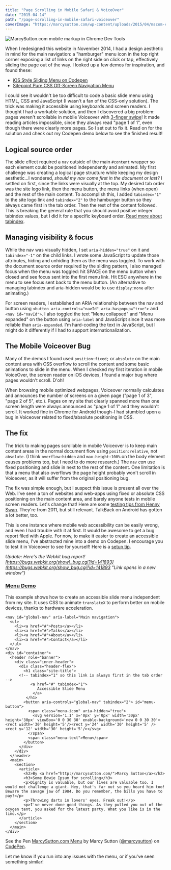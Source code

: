 ```yaml
---
title: "Page Scrolling in Mobile Safari & VoiceOver"
date: "2015-04-14"
path: "/page-scrolling-in-mobile-safari-voiceover"
coverImage: "https://marcysutton.com/wp-content/uploads/2015/04/mscom-chrome-devtools.jpg"
---
```


![MarcySutton.com mobile markup in Chrome Dev Tools](https://marcysutton.com/wp-content/uploads/2015/04/mscom-chrome-devtools.jpg)

When I redesigned this website in November 2014, I had a design aesthetic in mind for the main navigation: a "hamburger" menu icon in the top right corner exposing a list of links on the right side on click or tap, effectively sliding the page out of the way. I looked up a few demos for inspiration, and found these:

- [iOS Style Sliding Menu on Codepen](http://codepen.io/jasonhowmans/pen/dykhL "Link opens in a new window")
- [Sitepoint Pure CSS Off-Screen Navigation Menu](http://www.sitepoint.com/pure-css-off-screen-navigation-menu/ "Link opens in a new window")

I could see it wouldn't be too difficult to code a basic slide menu using HTML, CSS and JavaScript (I wasn't a fan of the CSS-only solution). The trick was making it accessible using keyboards and screen readers. I thought I had a workable solution, and then I discovered a big problem: pages weren't scrollable in mobile Voiceover with [3-finger swipe](https://developer.apple.com/library/ios/technotes/TestingAccessibilityOfiOSApps/TestAccessibilityonYourDevicewithVoiceOver/TestAccessibilityonYourDevicewithVoiceOver.html "Link opens in a new window")! It made reading articles impossible, since they always read "page 1 of 1", even though there were clearly more pages. So I set out to fix it. Read on for the solution and check out my Codepen demo below to see the finished result!

## Logical source order

The slide effect required a `nav` outside of the main `#content` wrapper so each element could be positioned independently and animated. My first challenge was creating a logical page structure while keeping my design aesthetic...I wondered, _should my nav come first in the document or last?_ I settled on first, since the links were visually at the top. My desired tab order was the site logo link, then the menu button, the menu links (when open) and the rest of the main content. To accomplish this, I added `tabindex="1"` to the site logo link and `tabindex="2"` to the hamburger button so they always came first in the tab order. Then the rest of the content followed. This is breaking the general rule that you should avoid positive integer tabindex values, but I did it for a specific keyboard order. [Read more about tabindex](http://www.paciellogroup.com/blog/2014/08/using-the-tabindex-attribute/ "Link opens in a new window").

## Managing visibility & focus

While the nav was visually hidden, I set `aria-hidden="true"` on it and `tabindex="-1"` on the child links. I wrote some JavaScript to update those attributes, hiding and unhiding them as the menu was toggled. To work with the document source order required by the sliding pattern, I also managed focus when the menu was toggled: hit SPACE on the menu button when closed and see focus sent into the first menu link. Hit ESC anywhere in the menu to see focus sent back to the menu button. (An alternative to managing tabindex and aria-hidden would be to use `display:none` after animating.)

For screen readers, I established an ARIA relationship between the nav and button using `<button aria-controls="navId" aria-haspopup="true">` and `<nav id="navId">`. I also toggled the text "Menu collapsed" and "Menu expanded" on the button using `aria-label` and JavaScript since it was more reliable than `aria-expanded`. I'm hard-coding the text in JavaScript, but I might do it differently if I had to support internationalization.

## The Mobile Voiceover Bug

Many of the demos I found used `position:fixed;` or `absolute` on the main content area with CSS overflow to scroll the content and some basic animations to slide in the menu. When I checked my first iteration in mobile VoiceOver, the screen reader on iOS devices, I found a major bug where pages wouldn't scroll. D'oh!

When browsing mobile optimized webpages, Voiceover normally calculates and announces the number of screens on a given page ("page 1 of 3", "page 2 of 5", etc.). Pages on my site that clearly spanned more than one screen length were always announced as "page 1 of 1" and they wouldn't scroll. It worked fine in Chrome for Android though–I had stumbled upon a bug in Voiceover related to fixed/absolute positioning in CSS.

## The fix

The trick to making pages scrollable in mobile Voiceover is to keep main content areas in the normal document flow using `position:relative`, not `absolute`. (I think `overflow:hidden` and `max-height:100%` on the body element causes problems too, but I need to do more research.) The `nav` _can_ use fixed positioning and slide in next to the rest of the content. One limitation is that a menu that also overflows the page height probably won't scroll in Voiceover, as it will suffer from the original positioning bug.

The fix was simple enough, but I suspect this issue is present all over the Web. I've seen a ton of websites and web-apps using fixed or absolute CSS positioning on the main content area, and barely anyone tests in mobile screen readers. Let's change that! Here are some [testing tips from Henny Swan](http://www.iheni.com/talk-is-cheap-screen-reader-testing-on-mobile/ "Link opens in a new window"). They're from 2011, but still relevant. TalkBack on Android has gotten a lot better, too.

This is one instance where mobile web accessibility can be easily wrong, and even I had trouble with it at first. It would be awesome to get a bug report filed with Apple. For now, to make it easier to create an accessible slide menu, I've abstracted mine into a demo on Codepen. I encourage you to test it in Voiceover to see for yourself! Here is a [setup tip](http://www.applevis.com/guides/toggling-voiceover-and-using-triple-click-home-shortcut "Link opens in a new window").

_Update: Here's the Webkit bug report! [https://bugs.webkit.org/show\_bug.cgi?id=141893](https://bugs.webkit.org/show_bug.cgi?id=141893 "Link opens in a new window")_

### [Menu Demo](http://codepen.io/marcysutton/pen/JoQqVw "Link opens in a new window")

This example shows how to create an accessible slide menu independent from my site. It uses CSS to animate `translateX` to perform better on mobile devices, thanks to hardware acceleration.

<div data-height="268" data-theme-id="11082" data-slug-hash="JoQqVw" data-default-tab="html" data-user="marcysutton" class="codepen"><pre><code>&lt;nav id="global-nav" aria-label="Main navigation"&gt;
  &lt;ul&gt;
    &lt;li&gt;&lt;a href="#"&gt;Posts&lt;/a&gt;&lt;/li&gt;
    &lt;li&gt;&lt;a href="#"&gt;Talks&lt;/a&gt;&lt;/li&gt;
    &lt;li&gt;&lt;a href="#"&gt;About&lt;/a&gt;&lt;/li&gt;
    &lt;li&gt;&lt;a href="#"&gt;Contact&lt;/a&gt;&lt;/li&gt;
  &lt;/ul&gt;
&lt;/nav&gt;
&lt;div id="container"&gt;
  &lt;header role="banner"&gt;
    &lt;div class="inner-header"&gt;
      &lt;div class="header-flex"&gt;
        &lt;h1 class="site-title"&gt;
      &lt;!-- tabindex="1" so this link is always first in the tab order --&gt;
           &lt;a href="#" tabindex="1"&gt;
              Accessible Slide Menu
            &lt;/a&gt;
         &lt;/h1&gt;
        &lt;button aria-controls="global-nav" tabindex="2"&gt; id="menu-button"&gt;
          &lt;span class="menu-icon" aria-hidden="true"&gt;
            &lt;svg version='1.1' x='0px' y='0px' width='30px' height='30px' viewBox='0 0 30 30' enable-background='new 0 0 30 30'&gt;&lt;rect width='30' height='5'/&gt;&lt;rect y='24' width='30' height='5' /&gt;&lt;rect y='12' width='30' height='5'/&gt;&lt;/svg&gt;
          &lt;/span&gt;
          &lt;span class="menu-text"&gt;Menu&lt;/span&gt;
        &lt;/button&gt;
      &lt;/div&gt;
    &lt;/div&gt;
  &lt;/header&gt;
  &lt;main&gt;
    &lt;section&gt;
      &lt;article&gt;
        &lt;h2&gt;By &lt;a href="http://marcysutton.com/"&gt;Marcy Sutton&lt;/a&gt;&lt;/h2&gt;
        &lt;h3&gt;Some Bowie Ipsum for scrolling&lt;/h3&gt;
        &lt;p&gt;Dignity is valuable, but our lives are valuable too. I would not challenge a giant. Hey, that's far out so you heard him too! Beware the savage jaw of 1984. Do you remember, the bills you have to pay?&lt;/p&gt;
        &lt;p&gt;Throwing darts in lovers' eyes. Freak out!&lt;/p&gt;
        &lt;p&gt;I've never done good things. As they pulled you out of the oxygen tent, you asked for the latest party. What you like is in the limo.&lt;/p&gt;
      &lt;/article&gt;
    &lt;/section&gt;
  &lt;/main&gt;
&lt;/div&gt;</code></pre><p>See the Pen <a href="http://codepen.io/marcysutton/pen/JoQqVw/">MarcySutton.com Menu</a> by Marcy Sutton (<a href="http://codepen.io/marcysutton">@marcysutton</a>) on <a href="http://codepen.io">CodePen</a>.</p></div>
<script async src="//assets.codepen.io/assets/embed/ei.js"></script>

Let me know if you run into any issues with the menu, or if you've seen something similar!

